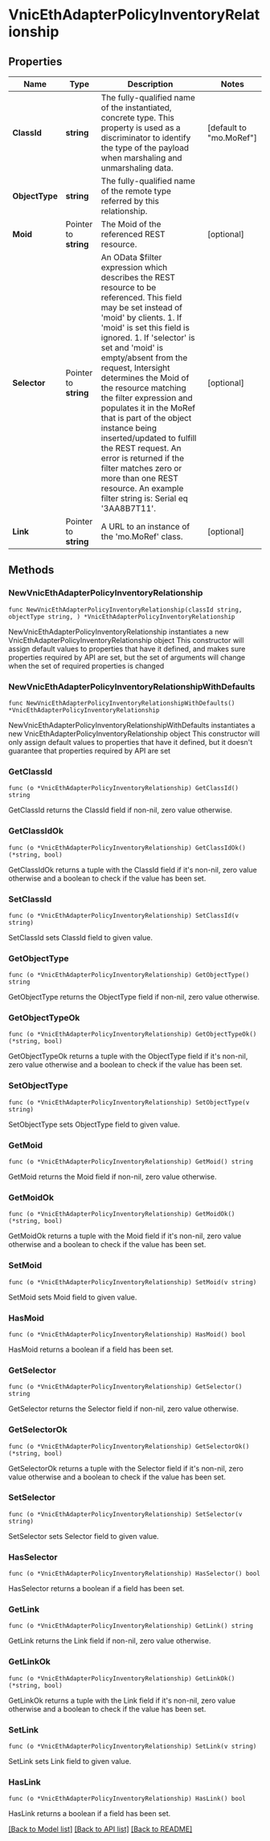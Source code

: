 # VnicEthAdapterPolicyInventoryRelationship

## Properties

Name | Type | Description | Notes
------------ | ------------- | ------------- | -------------
**ClassId** | **string** | The fully-qualified name of the instantiated, concrete type. This property is used as a discriminator to identify the type of the payload when marshaling and unmarshaling data. | [default to "mo.MoRef"]
**ObjectType** | **string** | The fully-qualified name of the remote type referred by this relationship. | 
**Moid** | Pointer to **string** | The Moid of the referenced REST resource. | [optional] 
**Selector** | Pointer to **string** | An OData $filter expression which describes the REST resource to be referenced. This field may be set instead of &#39;moid&#39; by clients. 1. If &#39;moid&#39; is set this field is ignored. 1. If &#39;selector&#39; is set and &#39;moid&#39; is empty/absent from the request, Intersight determines the Moid of the resource matching the filter expression and populates it in the MoRef that is part of the object instance being inserted/updated to fulfill the REST request. An error is returned if the filter matches zero or more than one REST resource. An example filter string is: Serial eq &#39;3AA8B7T11&#39;. | [optional] 
**Link** | Pointer to **string** | A URL to an instance of the &#39;mo.MoRef&#39; class. | [optional] 

## Methods

### NewVnicEthAdapterPolicyInventoryRelationship

`func NewVnicEthAdapterPolicyInventoryRelationship(classId string, objectType string, ) *VnicEthAdapterPolicyInventoryRelationship`

NewVnicEthAdapterPolicyInventoryRelationship instantiates a new VnicEthAdapterPolicyInventoryRelationship object
This constructor will assign default values to properties that have it defined,
and makes sure properties required by API are set, but the set of arguments
will change when the set of required properties is changed

### NewVnicEthAdapterPolicyInventoryRelationshipWithDefaults

`func NewVnicEthAdapterPolicyInventoryRelationshipWithDefaults() *VnicEthAdapterPolicyInventoryRelationship`

NewVnicEthAdapterPolicyInventoryRelationshipWithDefaults instantiates a new VnicEthAdapterPolicyInventoryRelationship object
This constructor will only assign default values to properties that have it defined,
but it doesn't guarantee that properties required by API are set

### GetClassId

`func (o *VnicEthAdapterPolicyInventoryRelationship) GetClassId() string`

GetClassId returns the ClassId field if non-nil, zero value otherwise.

### GetClassIdOk

`func (o *VnicEthAdapterPolicyInventoryRelationship) GetClassIdOk() (*string, bool)`

GetClassIdOk returns a tuple with the ClassId field if it's non-nil, zero value otherwise
and a boolean to check if the value has been set.

### SetClassId

`func (o *VnicEthAdapterPolicyInventoryRelationship) SetClassId(v string)`

SetClassId sets ClassId field to given value.


### GetObjectType

`func (o *VnicEthAdapterPolicyInventoryRelationship) GetObjectType() string`

GetObjectType returns the ObjectType field if non-nil, zero value otherwise.

### GetObjectTypeOk

`func (o *VnicEthAdapterPolicyInventoryRelationship) GetObjectTypeOk() (*string, bool)`

GetObjectTypeOk returns a tuple with the ObjectType field if it's non-nil, zero value otherwise
and a boolean to check if the value has been set.

### SetObjectType

`func (o *VnicEthAdapterPolicyInventoryRelationship) SetObjectType(v string)`

SetObjectType sets ObjectType field to given value.


### GetMoid

`func (o *VnicEthAdapterPolicyInventoryRelationship) GetMoid() string`

GetMoid returns the Moid field if non-nil, zero value otherwise.

### GetMoidOk

`func (o *VnicEthAdapterPolicyInventoryRelationship) GetMoidOk() (*string, bool)`

GetMoidOk returns a tuple with the Moid field if it's non-nil, zero value otherwise
and a boolean to check if the value has been set.

### SetMoid

`func (o *VnicEthAdapterPolicyInventoryRelationship) SetMoid(v string)`

SetMoid sets Moid field to given value.

### HasMoid

`func (o *VnicEthAdapterPolicyInventoryRelationship) HasMoid() bool`

HasMoid returns a boolean if a field has been set.

### GetSelector

`func (o *VnicEthAdapterPolicyInventoryRelationship) GetSelector() string`

GetSelector returns the Selector field if non-nil, zero value otherwise.

### GetSelectorOk

`func (o *VnicEthAdapterPolicyInventoryRelationship) GetSelectorOk() (*string, bool)`

GetSelectorOk returns a tuple with the Selector field if it's non-nil, zero value otherwise
and a boolean to check if the value has been set.

### SetSelector

`func (o *VnicEthAdapterPolicyInventoryRelationship) SetSelector(v string)`

SetSelector sets Selector field to given value.

### HasSelector

`func (o *VnicEthAdapterPolicyInventoryRelationship) HasSelector() bool`

HasSelector returns a boolean if a field has been set.

### GetLink

`func (o *VnicEthAdapterPolicyInventoryRelationship) GetLink() string`

GetLink returns the Link field if non-nil, zero value otherwise.

### GetLinkOk

`func (o *VnicEthAdapterPolicyInventoryRelationship) GetLinkOk() (*string, bool)`

GetLinkOk returns a tuple with the Link field if it's non-nil, zero value otherwise
and a boolean to check if the value has been set.

### SetLink

`func (o *VnicEthAdapterPolicyInventoryRelationship) SetLink(v string)`

SetLink sets Link field to given value.

### HasLink

`func (o *VnicEthAdapterPolicyInventoryRelationship) HasLink() bool`

HasLink returns a boolean if a field has been set.


[[Back to Model list]](../README.md#documentation-for-models) [[Back to API list]](../README.md#documentation-for-api-endpoints) [[Back to README]](../README.md)



